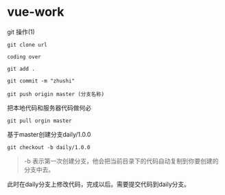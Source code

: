 # vue-work

git 操作(1)
	
	git clone url
	
	coding over 
	
	git add .
	
	git commit -m "zhushi"
	
	git push origin master (分支名称)
	

把本地代码和服务器代码做何必

	git pull orgin master
	
基于master创建分支daily/1.0.0

	git checkout -b daily/1.0.0
	
> -b 表示第一次创建分支，他会把当前目录下的代码自动复制到你要创建的分支中去。

此时在daily分支上修改代码，完成以后。需要提交代码到daily分支。

